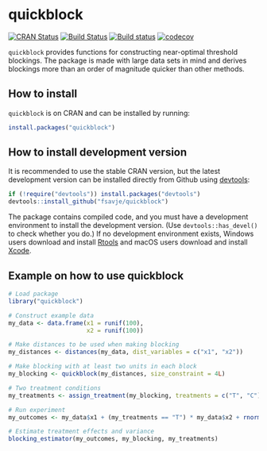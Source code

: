 # quickblock

[![CRAN Status](https://www.r-pkg.org/badges/version/quickblock)](https://cran.r-project.org/package=quickblock)
[![Build Status](https://travis-ci.org/fsavje/quickblock.svg?branch=master)](https://travis-ci.org/fsavje/quickblock)
[![Build status](https://ci.appveyor.com/api/projects/status/kvewap50vohivud8/branch/master?svg=true)](https://ci.appveyor.com/project/fsavje/quickblock/branch/master)
[![codecov](https://codecov.io/gh/fsavje/quickblock/branch/master/graph/badge.svg)](https://codecov.io/gh/fsavje/quickblock)

`quickblock` provides functions for constructing near-optimal threshold blockings. The package is made with large data sets in mind and derives blockings more than an order of magnitude quicker than other methods.


## How to install

`quickblock` is on CRAN and can be installed by running:

```R
install.packages("quickblock")
```


## How to install development version

It is recommended to use the stable CRAN version, but the latest development version can be installed directly from Github using [devtools](https://github.com/hadley/devtools):

```R
if (!require("devtools")) install.packages("devtools")
devtools::install_github("fsavje/quickblock")
```

The package contains compiled code, and you must have a development environment to install the development version. (Use `devtools::has_devel()` to check whether you do.) If no development environment exists, Windows users download and install [Rtools](https://cran.r-project.org/bin/windows/Rtools/) and macOS users download and install [Xcode](https://itunes.apple.com/us/app/xcode/id497799835).


## Example on how to use quickblock

```R
# Load package
library("quickblock")

# Construct example data
my_data <- data.frame(x1 = runif(100),
                      x2 = runif(100))

# Make distances to be used when making blocking
my_distances <- distances(my_data, dist_variables = c("x1", "x2"))

# Make blocking with at least two units in each block
my_blocking <- quickblock(my_distances, size_constraint = 4L)

# Two treatment conditions
my_treatments <- assign_treatment(my_blocking, treatments = c("T", "C"))

# Run experiment
my_outcomes <- my_data$x1 + (my_treatments == "T") * my_data$x2 + rnorm(100)

# Estimate treatment effects and variance
blocking_estimator(my_outcomes, my_blocking, my_treatments)
```
